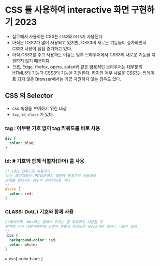 # CSS 를 사용하여 interactive 화면 구현하기 2023

- 실무에서 사용하는 CSS는 `CSS2`와 `CSS3`가 사용된다
- 아직은 CSS2가 많이 사용되고 있지만, CSS3의 새로운 기능들이 증가하면서 CSS3 사용이 점점 증가하고 있다.
- 아직 CSS2를 주고 사용하는 이유는 일부 브라우저에서 CSS3의 새로운 기능을 지원하지 않기 때문이다
- 크롬, Edge, firefox, opera, safari와 같은 범용적인 브라우저는 대부분의 HTML5의 기능과 CSS3의 기능을 지원한다. 하지만 매우 새로운 CSS3는 업데이트 되지 않은 Browser에서는 가끔 지원하지 않는 경우도 있다.

## CSS 의 Selector

- css 속성을 부여하기 위한 대상
- `tag`, `id`, `class` 가 있다.

### tag : 아무런 기호 없이 tag 키워드를 바로 사용

```css
div {
  color: blue;
}
```

### id: # 기호와 함꼐 식별자(단어) 를 사용

```css
/* id만 단독으로 사용하기
id는 페이지에서 UNIQUE하기 때문에 단독으로 사용해도 
문제를 일으키는 경우가 상대적으로 적다
*/
#save {
  color: red;
}
```

### CLASS: Dot(.) 기호와 함께 사용

```css
/*페이지의  bbs라는 클래스 위치는 잘 파악하고 사용할 것
위치에 따라 바뀌기때문에 무언가 새롭게 생성되면 유감스러운 결과나 나올수 있음
*/
.bbs {
  background-color: red;
  color: white;
}
```

a.vvs{
color:blue;
}
